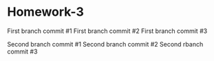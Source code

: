 # Homework-3
First branch commit #1
First branch commit #2
First branch commit #3

Second branch commit #1
Second branch commit #2
Second rbanch commit #3
